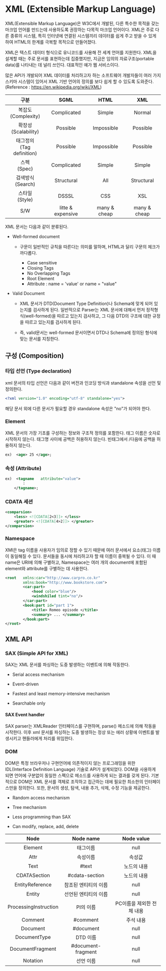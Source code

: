 # XML (Extensible Markup Language)

XML(Extensible Markup Language)은 W3C에서 개발된, 다른 특수한 목적을 갖는 마크업 언어를 만드는데 사용하도록 권장하는 다목적 마크업 언어이다. XML은 주로 다른 종류의 시스템, 특히 인터넷에 연결된 시스템끼리 데이터를 쉽게 주고 받을 수 있게 하여 HTML의 한계를 극복할 목적으로 만들어졌다.

XML은 텍스트 데이터 형식으로 유니코드를 사용해 전 세계 언어를 지원한다. XML을 설계할 때는 주로 문서를 표현하는데 집중했지만, 지금은 임의의 자료구조(portable data)를 나타내는 데 널리 쓰인다. 대표적인 예가 웹 서비스이다.

많은 API가 개발되어 XML 데이터를 처리하고자 하는 소프트웨어 개발자들이 여러 가지 스키마 시스템이 있어서 XML 기반 언어의 정의를 보다 쉽게 할 수 있도록 도와준다. (Reference : https://en.wikipedia.org/wiki/XML)

구분 | SGML | HTML | XML  
:----: | :----: | :----: | :----: 
복잡도<br>(Complexity) | Complicated | Simple | Normal
확장성<br>(Scalability) | Possible | Impossible | Possible
태그정의<br>(Tag definition) | Possible | Impossible | Possible
스펙<br>(Spec) | Complicated | Simple | Simple
검색방식<br>(Search) | Structural | All | Structural
스타일<br>(Style) | DSSSL | CSS | XSL
S/W | litte & expensive | many & cheap | many & cheap

XML 문서는 다음과 같이 분류된다.

* Well-formed document 
    
    * 구문이 일반적인 규칙을 따른다는 의미를 말하며, HTML과 달리 구문의 체크가 까다롭다.

        * Case sensitive 
        * Closing Tags
        * No Overlapping Tags
        * Root Element
        * Attribute : name = 'value' or name = "value"

* Valid Document

    * XML 문서가 DTD(Document Type Definition)나 Schema에 맞게 되어 있는지를 검사하게 된다. 일반적으로 Parser는 XML 문서에 대해서 먼저 정적형식(well-formed)을 따르고 있는지 검사하고, 그 다음 DTD의 구조에 대한 규정을 따르고 있는지를 검사하게 된다.

    * 즉, valid문서는 well-formed 문서이면서 DTD나 Schema에 정의된 형식에 맞는 문서를 지칭한다.

## 구성 (Composition)

### 타입 선언 (Type declaration)

xml 문서의 타입 선언은 다음과 같이 버전과 인코딩 방식과 standalone 속성을 선언 및 정의한다.

```xml
<?xml version="1.0" encoding="utf-8" standalone="yes">
```
해당 문서 외에 다른 문서가 필요할 경우 standalone 속성은 "no"가 되어야 한다.

### Element 

XML 문서의 가장 기초를 구성하는 정보와 구조적 정의를 포함한다.
태그 이름은 숫자로 시작하지 않는다.
태그명 사이에 공백은 허용하지 않는다.
빈태그에서 /다음에 공백을 허용하지 않는다.

```xml
ex)  <age> 25 </age>;
```

### 속성 (Attribute)

```xml
ex)  <tagname   attribute="value">
        :
    </tagname>;
```

### CDATA 세션

```xml
<comparsion>
    <less> <![CDATA[2<3]]> </less>
    <greater> <![CDATA[4>2]]> </greater>
</comparsion>
```

### Namespace

XMl은 tag 이름을 사용자가 임의로 정할 수 있기 때문에 여러 문서에서 요소(태그) 이름이 동일해질 수 있다. 문서들을 동시에 처리하고자 할 때 이름이 중복될 수 있다. 이 때 name은 URI에 의해 구별하고, Namespace는 여러 개의 document에 포함된 element와 attribute를 구별하는 데 사용한다.

```xml
<root   xmlns:car="http://www.carpro.co.kr"
        xmlns:book="http://www.bookstore.com">
        <car:part>
            <hood color="blue"/>
            <windshiled tint="no"/>
        </car:part>
        <book:part id="part 1">
            <title> Romeo episode </title>
            <summary> ... </summary>
        </book:part>
</root>
```

## XML API

### **SAX (Simple API for XML)**

SAX는 XML 문서를 파싱하는 도중 발생하는 이벤트에 의해 작동한다.

* Serial access mechanism

* Event-driven

* Fastest and least memory-intensive mechanism

* Searchable only

#### SAX Event handler

SAX parser는 XMLReader 인터페이스를 구현하며, parse() 메소드에 의해 작동을 시작한다. 이후 xml 문서를 파싱하는 도중 발생하는 정상 또는 에러 상황에 이벤트를 발생시키고 핸들러에게 처리를 위임한다.

### **DOM**

DOM은 특정 브라우저나 구현언어에 의존적이지 않는 프로그래밍을 위한 IDL(Interface Definition Language) 기술로 API가 설계되었다. DOM을 사용하게 되면 언어에 구분없이 동일한 스펙으로 메소드를 사용하게 되는 결과를 갖게 된다. 기본적으로 DOM은 XML 문서를 객체로 조작하고 접근하는 데에 필요한 최소한의 인터페이스만을 정의한다. 또한, 문서의 생성, 탐색, 내용 추가, 삭제, 수정 기능을 제공한다.

* Random access mechanism

* Tree mechanism

* Less programming than SAX

* Can modify, replace, add, delete


Node | Node name | Node value 
:----: | :----: | :----: 
Element | 태그이름 | null
Attr | 속성이름 | 속성값
Text | #text | 노드의 내용
CDATASection| #cdata-section | 노드의 내용
EntityReference|참조된 엔티티의 이름|null
Entity|선언된 엔티티의 이름| null
ProcessingInstruction|PI의 이름|PC이름을 제외한 전체 내용
Comment | #comment | 주석 내용
Document| #document | null
DocumentType| DTD 이름 | null
DocumentFragment| #document-fragment|null
Notation |선언 이름|null